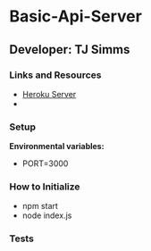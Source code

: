 # Basic-Api-Server

## Developer: TJ Simms

### Links and Resources
- [Heroku Server](https://basic-express-server-ts.herokuapp.com/)
-


### Setup


**Environmental variables:**

- PORT=3000


### How to Initialize
- npm start
- node index.js


### Tests
